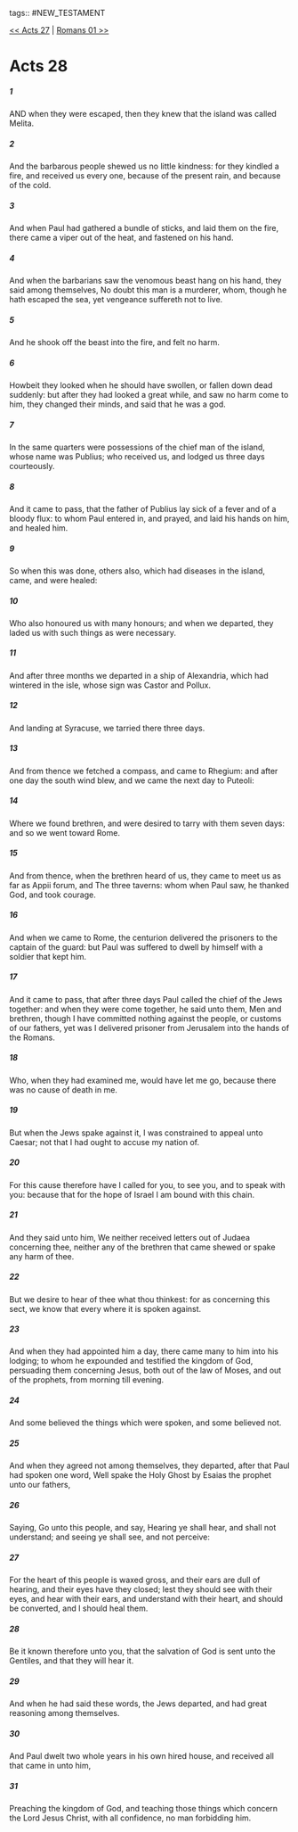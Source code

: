 tags:: #NEW_TESTAMENT

[<< Acts 27](NEW_TESTAMENT/05_Acts/Acts_27.md) | [Romans 01 >>](NEW_TESTAMENT/06_Romans/Romans_01.md)

# Acts 28

##### 1

AND when they were escaped, then they knew that the island was called Melita.

##### 2

And the barbarous people shewed us no little kindness: for they kindled a fire, and received us every one, because of the present rain, and because of the cold.

##### 3

And when Paul had gathered a bundle of sticks, and laid them on the fire, there came a viper out of the heat, and fastened on his hand.

##### 4

And when the barbarians saw the venomous beast hang on his hand, they said among themselves, No doubt this man is a murderer, whom, though he hath escaped the sea, yet vengeance suffereth not to live.

##### 5

And he shook off the beast into the fire, and felt no harm.

##### 6

Howbeit they looked when he should have swollen, or fallen down dead suddenly: but after they had looked a great while, and saw no harm come to him, they changed their minds, and said that he was a god.

##### 7

In the same quarters were possessions of the chief man of the island, whose name was Publius; who received us, and lodged us three days courteously.

##### 8

And it came to pass, that the father of Publius lay sick of a fever and of a bloody flux: to whom Paul entered in, and prayed, and laid his hands on him, and healed him.

##### 9

So when this was done, others also, which had diseases in the island, came, and were healed:

##### 10

Who also honoured us with many honours; and when we departed, they laded us with such things as were necessary.

##### 11

And after three months we departed in a ship of Alexandria, which had wintered in the isle, whose sign was Castor and Pollux.

##### 12

And landing at Syracuse, we tarried there three days.

##### 13

And from thence we fetched a compass, and came to Rhegium: and after one day the south wind blew, and we came the next day to Puteoli:

##### 14

Where we found brethren, and were desired to tarry with them seven days: and so we went toward Rome.

##### 15

And from thence, when the brethren heard of us, they came to meet us as far as Appii forum, and The three taverns: whom when Paul saw, he thanked God, and took courage.

##### 16

And when we came to Rome, the centurion delivered the prisoners to the captain of the guard: but Paul was suffered to dwell by himself with a soldier that kept him.

##### 17

And it came to pass, that after three days Paul called the chief of the Jews together: and when they were come together, he said unto them, Men and brethren, though I have committed nothing against the people, or customs of our fathers, yet was I delivered prisoner from Jerusalem into the hands of the Romans.

##### 18

Who, when they had examined me, would have let me go, because there was no cause of death in me.

##### 19

But when the Jews spake against it, I was constrained to appeal unto Caesar; not that I had ought to accuse my nation of.

##### 20

For this cause therefore have I called for you, to see you, and to speak with you: because that for the hope of Israel I am bound with this chain.

##### 21

And they said unto him, We neither received letters out of Judaea concerning thee, neither any of the brethren that came shewed or spake any harm of thee.

##### 22

But we desire to hear of thee what thou thinkest: for as concerning this sect, we know that every where it is spoken against.

##### 23

And when they had appointed him a day, there came many to him into his lodging; to whom he expounded and testified the kingdom of God, persuading them concerning Jesus, both out of the law of Moses, and out of the prophets, from morning till evening.

##### 24

And some believed the things which were spoken, and some believed not.

##### 25

And when they agreed not among themselves, they departed, after that Paul had spoken one word, Well spake the Holy Ghost by Esaias the prophet unto our fathers,

##### 26

Saying, Go unto this people, and say, Hearing ye shall hear, and shall not understand; and seeing ye shall see, and not perceive:

##### 27

For the heart of this people is waxed gross, and their ears are dull of hearing, and their eyes have they closed; lest they should see with their eyes, and hear with their ears, and understand with their heart, and should be converted, and I should heal them.

##### 28

Be it known therefore unto you, that the salvation of God is sent unto the Gentiles, and that they will hear it.

##### 29

And when he had said these words, the Jews departed, and had great reasoning among themselves.

##### 30

And Paul dwelt two whole years in his own hired house, and received all that came in unto him,

##### 31

Preaching the kingdom of God, and teaching those things which concern the Lord Jesus Christ, with all confidence, no man forbidding him.
